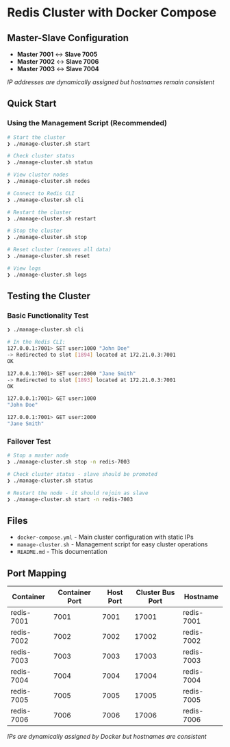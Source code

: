 # Redis Cluster with Docker Compose

## Master-Slave Configuration

- **Master 7001** ↔ **Slave 7005**
- **Master 7002** ↔ **Slave 7006**
- **Master 7003** ↔ **Slave 7004**

*IP addresses are dynamically assigned but hostnames remain consistent*

## Quick Start

### Using the Management Script (Recommended)

```bash
# Start the cluster
❯ ./manage-cluster.sh start

# Check cluster status
❯ ./manage-cluster.sh status

# View cluster nodes
❯ ./manage-cluster.sh nodes

# Connect to Redis CLI
❯ ./manage-cluster.sh cli

# Restart the cluster
❯ ./manage-cluster.sh restart

# Stop the cluster
❯ ./manage-cluster.sh stop

# Reset cluster (removes all data)
❯ ./manage-cluster.sh reset

# View logs
❯ ./manage-cluster.sh logs
```

## Testing the Cluster

### Basic Functionality Test

```bash
❯ ./manage-cluster.sh cli

# In the Redis CLI:
127.0.0.1:7001> SET user:1000 "John Doe"
-> Redirected to slot [1894] located at 172.21.0.3:7001
OK

127.0.0.1:7001> SET user:2000 "Jane Smith"
-> Redirected to slot [1893] located at 172.21.0.3:7001
OK

127.0.0.1:7001> GET user:1000
"John Doe"

127.0.0.1:7001> GET user:2000
"Jane Smith"
```

### Failover Test

```bash
# Stop a master node
❯ ./manage-cluster.sh stop -n redis-7003

# Check cluster status - slave should be promoted
❯ ./manage-cluster.sh status

# Restart the node - it should rejoin as slave
❯ ./manage-cluster.sh start -n redis-7003
```

## Files

- `docker-compose.yml` - Main cluster configuration with static IPs
- `manage-cluster.sh` - Management script for easy cluster operations
- `README.md` - This documentation

## Port Mapping

| Container | Container Port | Host Port | Cluster Bus Port | Hostname |
|-----------|---------------|-----------|-----------------|----------|
| redis-7001 | 7001 | 7001 | 17001 | redis-7001 |
| redis-7002 | 7002 | 7002 | 17002 | redis-7002 |
| redis-7003 | 7003 | 7003 | 17003 | redis-7003 |
| redis-7004 | 7004 | 7004 | 17004 | redis-7004 |
| redis-7005 | 7005 | 7005 | 17005 | redis-7005 |
| redis-7006 | 7006 | 7006 | 17006 | redis-7006 |

*IPs are dynamically assigned by Docker but hostnames are consistent*

